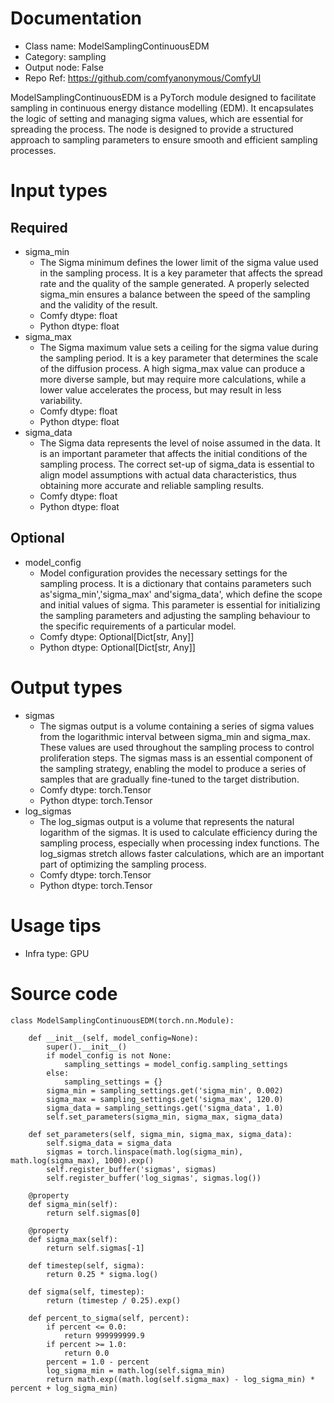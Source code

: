 # Documentation
- Class name: ModelSamplingContinuousEDM
- Category: sampling
- Output node: False
- Repo Ref: https://github.com/comfyanonymous/ComfyUI

ModelSamplingContinuousEDM is a PyTorch module designed to facilitate sampling in continuous energy distance modelling (EDM). It encapsulates the logic of setting and managing sigma values, which are essential for spreading the process. The node is designed to provide a structured approach to sampling parameters to ensure smooth and efficient sampling processes.

# Input types
## Required
- sigma_min
    - The Sigma minimum defines the lower limit of the sigma value used in the sampling process. It is a key parameter that affects the spread rate and the quality of the sample generated. A properly selected sigma_min ensures a balance between the speed of the sampling and the validity of the result.
    - Comfy dtype: float
    - Python dtype: float
- sigma_max
    - The Sigma maximum value sets a ceiling for the sigma value during the sampling period. It is a key parameter that determines the scale of the diffusion process. A high sigma_max value can produce a more diverse sample, but may require more calculations, while a lower value accelerates the process, but may result in less variability.
    - Comfy dtype: float
    - Python dtype: float
- sigma_data
    - The Sigma data represents the level of noise assumed in the data. It is an important parameter that affects the initial conditions of the sampling process. The correct set-up of sigma_data is essential to align model assumptions with actual data characteristics, thus obtaining more accurate and reliable sampling results.
    - Comfy dtype: float
    - Python dtype: float
## Optional
- model_config
    - Model configuration provides the necessary settings for the sampling process. It is a dictionary that contains parameters such as'sigma_min','sigma_max' and'sigma_data', which define the scope and initial values of sigma. This parameter is essential for initializing the sampling parameters and adjusting the sampling behaviour to the specific requirements of a particular model.
    - Comfy dtype: Optional[Dict[str, Any]]
    - Python dtype: Optional[Dict[str, Any]]

# Output types
- sigmas
    - The sigmas output is a volume containing a series of sigma values from the logarithmic interval between sigma_min and sigma_max. These values are used throughout the sampling process to control proliferation steps. The sigmas mass is an essential component of the sampling strategy, enabling the model to produce a series of samples that are gradually fine-tuned to the target distribution.
    - Comfy dtype: torch.Tensor
    - Python dtype: torch.Tensor
- log_sigmas
    - The log_sigmas output is a volume that represents the natural logarithm of the sigmas. It is used to calculate efficiency during the sampling process, especially when processing index functions. The log_sigmas stretch allows faster calculations, which are an important part of optimizing the sampling process.
    - Comfy dtype: torch.Tensor
    - Python dtype: torch.Tensor

# Usage tips
- Infra type: GPU

# Source code
```
class ModelSamplingContinuousEDM(torch.nn.Module):

    def __init__(self, model_config=None):
        super().__init__()
        if model_config is not None:
            sampling_settings = model_config.sampling_settings
        else:
            sampling_settings = {}
        sigma_min = sampling_settings.get('sigma_min', 0.002)
        sigma_max = sampling_settings.get('sigma_max', 120.0)
        sigma_data = sampling_settings.get('sigma_data', 1.0)
        self.set_parameters(sigma_min, sigma_max, sigma_data)

    def set_parameters(self, sigma_min, sigma_max, sigma_data):
        self.sigma_data = sigma_data
        sigmas = torch.linspace(math.log(sigma_min), math.log(sigma_max), 1000).exp()
        self.register_buffer('sigmas', sigmas)
        self.register_buffer('log_sigmas', sigmas.log())

    @property
    def sigma_min(self):
        return self.sigmas[0]

    @property
    def sigma_max(self):
        return self.sigmas[-1]

    def timestep(self, sigma):
        return 0.25 * sigma.log()

    def sigma(self, timestep):
        return (timestep / 0.25).exp()

    def percent_to_sigma(self, percent):
        if percent <= 0.0:
            return 999999999.9
        if percent >= 1.0:
            return 0.0
        percent = 1.0 - percent
        log_sigma_min = math.log(self.sigma_min)
        return math.exp((math.log(self.sigma_max) - log_sigma_min) * percent + log_sigma_min)
```